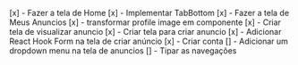 [x] - Fazer a tela de Home
[x] - Implementar TabBottom
[x] - Fazer a tela de Meus Anuncios
[x] - transformar profile image em componente
[x] - Criar tela de visualizar anuncio
[x] - Criar tela para criar anuncio 
[x] - Adicionar React Hook Form na tela de criar anúncio
[x] - Criar conta
[] - Adicionar um dropdown menu na tela de anuncios
[] - Tipar as navegações
